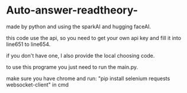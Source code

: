 # Auto-answer-readtheory-
made by python and using the sparkAI and hugging faceAI. 

this code use the api, so you need to get your own api key and fill it into line651 to line654. 

if you don't have one, I also provide the local choosing code. 

to use this programe you just need to run the main.py. 

make sure you have chrome and run: "pip install selenium requests websocket-client" in cmd
